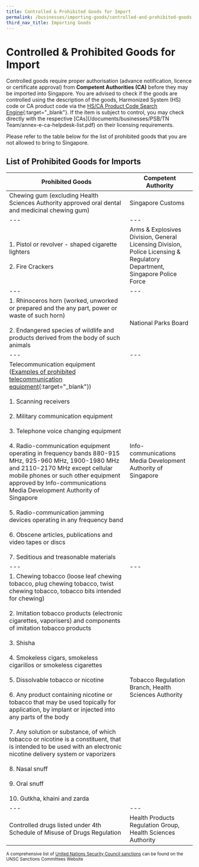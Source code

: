```yaml
---
title: Controlled & Prohibited Goods for Import
permalink: /businesses/importing-goods/controlled-and-prohibited-goods-for-import
third_nav_title: Importing Goods
---
```


# Controlled & Prohibited Goods for Import

Controlled goods require proper authorisation (advance notification, licence or certificate approval) from  **Competent Authorities (CA)**  before they may be imported into Singapore. You are advised to check if the goods are controlled using the description of the goods, Harmonized System (HS) code or CA product code via the [HS/CA Product Code Search Engine](https://www.tradenet.gov.sg/tradenet/portlets/search/searchHSCA/searchInitHSCA.do){:target="_blank"}. If the item is subject to control, you may check directly with the respective [CAs](/documents/businesses/PSB/TN Team/annex-e-ca-helpdesk-list.pdf) on their licensing requirements.

Please refer to the table below for the list of prohibited goods that you are not allowed to bring to Singapore.

## List of Prohibited Goods for Imports


|Prohibited Goods |  Competent Authority|
|---|---|
| Chewing gum (excluding Health Sciences Authority approved oral dental and medicinal chewing gum)|Singapore Customs|
|---|---|
| 1. Pistol or revolver - shaped cigarette lighters <br><br> 2. Fire Crackers |  Arms & Explosives Division, General Licensing Division, Police Licensing & Regulatory Department, Singapore Police Force|
|---|---|
| 1. Rhinoceros horn (worked, unworked or prepared and the any part, power or waste of such horn)  <br><br> 2. Endangered species of wildlife and products derived from the body of such animals  |National Parks Board|
|---|---|
| Telecommunication equipment <br> ([Examples of prohibited telecommunication equipment](http://www.imda.gov.sg/ProhibitedEquipment){:target="_blank"}) <br><br>  1. Scanning  receivers <br><br> 2. Military communication equipment  <br><br> 3. Telephone voice changing equipment  <br><br> 4. Radio-communication equipment operating in frequency bands 880-915 MHz, 925-960 MHz, 1900-1980 MHz and 2110-2170 MHz except cellular mobile phones or such other equipment approved by Info-communications Media Development Authority of Singapore  <br><br> 5. Radio-communication jamming devices operating in any frequency band  <br><br> 6. Obscene articles, publications and video tapes or discs  <br><br> 7. Seditious and treasonable materials | Info-communications Media Development Authority of Singapore|
|---|---|
|  1. Chewing tobacco (loose leaf chewing tobacco, plug chewing tobacco, twist chewing tobacco, tobacco bits intended for chewing) <br><br>  2. Imitation tobacco products (electronic cigarettes, vaporisers) and components of imitation tobacco products  <br><br> 3. Shisha  <br><br> 4. Smokeless cigars, smokeless cigarillos or smokeless cigarettes  <br><br> 5. Dissolvable tobacco or nicotine  <br><br>  6. Any product containing nicotine or tobacco that may be used topically for application, by implant or injected into any parts of the body <br><br> 7. Any solution or substance, of which tobacco or nicotine is a constituent, that is intended to be used with an electronic nicotine delivery system or vaporizers  <br><br> 8. Nasal snuff  <br><br> 9. Oral snuff  <br><br>  10. Gutkha, khaini and zarda | Tobacco Regulation Branch, Health Sciences Authority|
|---|---|
| Controlled drugs listed under 4th Schedule of Misuse of Drugs Regulation | Health Products Regulation Group, Health Sciences Authority | 

<sup>A comprehensive list of [United Nations Security Council sanctions](/businesses/united-nations-security-council-sanctions/) can be found on the UNSC Sanctions Committees Website

